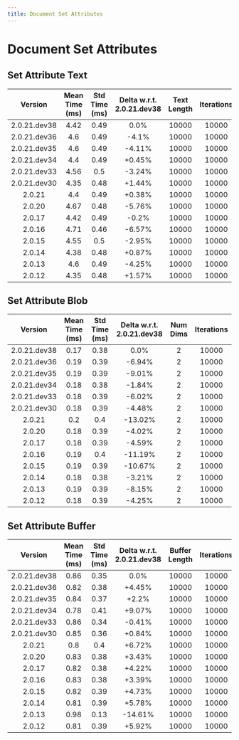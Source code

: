 ```yaml
---
title: Document Set Attributes
---
```

# Document Set Attributes

## Set Attribute Text

| Version | Mean Time (ms) | Std Time (ms) | Delta w.r.t. 2.0.21.dev38 | Text Length | Iterations |
| :---: | :---: | :---: | :---: | :---: | :---: |
| 2.0.21.dev38 | 4.42 | 0.49 | 0.0% | 10000 | 10000 |
| 2.0.21.dev36 | 4.6 | 0.49 | -4.1% | 10000 | 10000 |
| 2.0.21.dev35 | 4.6 | 0.49 | -4.11% | 10000 | 10000 |
| 2.0.21.dev34 | 4.4 | 0.49 | +0.45% | 10000 | 10000 |
| 2.0.21.dev33 | 4.56 | 0.5 | -3.24% | 10000 | 10000 |
| 2.0.21.dev30 | 4.35 | 0.48 | +1.44% | 10000 | 10000 |
| 2.0.21 | 4.4 | 0.49 | +0.38% | 10000 | 10000 |
| 2.0.20 | 4.67 | 0.48 | -5.76% | 10000 | 10000 |
| 2.0.17 | 4.42 | 0.49 | -0.2% | 10000 | 10000 |
| 2.0.16 | 4.71 | 0.46 | -6.57% | 10000 | 10000 |
| 2.0.15 | 4.55 | 0.5 | -2.95% | 10000 | 10000 |
| 2.0.14 | 4.38 | 0.48 | +0.87% | 10000 | 10000 |
| 2.0.13 | 4.6 | 0.49 | -4.25% | 10000 | 10000 |
| 2.0.12 | 4.35 | 0.48 | +1.57% | 10000 | 10000 |
## Set Attribute Blob

| Version | Mean Time (ms) | Std Time (ms) | Delta w.r.t. 2.0.21.dev38 | Num Dims | Iterations |
| :---: | :---: | :---: | :---: | :---: | :---: |
| 2.0.21.dev38 | 0.17 | 0.38 | 0.0% | 2 | 10000 |
| 2.0.21.dev36 | 0.19 | 0.39 | -6.94% | 2 | 10000 |
| 2.0.21.dev35 | 0.19 | 0.39 | -9.01% | 2 | 10000 |
| 2.0.21.dev34 | 0.18 | 0.38 | -1.84% | 2 | 10000 |
| 2.0.21.dev33 | 0.18 | 0.39 | -6.02% | 2 | 10000 |
| 2.0.21.dev30 | 0.18 | 0.39 | -4.48% | 2 | 10000 |
| 2.0.21 | 0.2 | 0.4 | -13.02% | 2 | 10000 |
| 2.0.20 | 0.18 | 0.39 | -4.02% | 2 | 10000 |
| 2.0.17 | 0.18 | 0.39 | -4.59% | 2 | 10000 |
| 2.0.16 | 0.19 | 0.4 | -11.19% | 2 | 10000 |
| 2.0.15 | 0.19 | 0.39 | -10.67% | 2 | 10000 |
| 2.0.14 | 0.18 | 0.38 | -3.21% | 2 | 10000 |
| 2.0.13 | 0.19 | 0.39 | -8.15% | 2 | 10000 |
| 2.0.12 | 0.18 | 0.39 | -4.25% | 2 | 10000 |
## Set Attribute Buffer

| Version | Mean Time (ms) | Std Time (ms) | Delta w.r.t. 2.0.21.dev38 | Buffer Length | Iterations |
| :---: | :---: | :---: | :---: | :---: | :---: |
| 2.0.21.dev38 | 0.86 | 0.35 | 0.0% | 10000 | 10000 |
| 2.0.21.dev36 | 0.82 | 0.38 | +4.45% | 10000 | 10000 |
| 2.0.21.dev35 | 0.84 | 0.37 | +2.2% | 10000 | 10000 |
| 2.0.21.dev34 | 0.78 | 0.41 | +9.07% | 10000 | 10000 |
| 2.0.21.dev33 | 0.86 | 0.34 | -0.41% | 10000 | 10000 |
| 2.0.21.dev30 | 0.85 | 0.36 | +0.84% | 10000 | 10000 |
| 2.0.21 | 0.8 | 0.4 | +6.72% | 10000 | 10000 |
| 2.0.20 | 0.83 | 0.38 | +3.43% | 10000 | 10000 |
| 2.0.17 | 0.82 | 0.38 | +4.22% | 10000 | 10000 |
| 2.0.16 | 0.83 | 0.38 | +3.39% | 10000 | 10000 |
| 2.0.15 | 0.82 | 0.39 | +4.73% | 10000 | 10000 |
| 2.0.14 | 0.81 | 0.39 | +5.78% | 10000 | 10000 |
| 2.0.13 | 0.98 | 0.13 | -14.61% | 10000 | 10000 |
| 2.0.12 | 0.81 | 0.39 | +5.92% | 10000 | 10000 |

